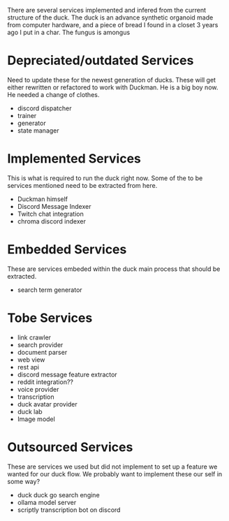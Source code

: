 There are several services implemented and infered from the current structure of the duck.
The duck is an advance synthetic organoid made from computer hardware, and a piece of bread I found in a closet 3 years ago I put in a char. The fungus is amongus
# Depreciated/outdated Services

Need to update these for the newest generation of ducks. These will get either rewritten or refactored to work with Duckman. He is a big boy now. He needed a change of clothes.

- discord dispatcher
- trainer
- generator
- state manager
# Implemented Services

This is what is required to run the duck right now. 
Some of the to be services mentioned need to be extracted from here. 

- Duckman himself
- Discord Message Indexer
- Twitch chat integration
- chroma discord indexer
# Embedded Services

These are services embeded within the duck main process that should be extracted.
- search term generator
# Tobe Services
- link crawler
- search provider
- document parser
- web view
- rest api
- discord message feature extractor
- reddit integration??
- voice provider
- transcription
- duck avatar provider
- duck lab
- Image model
# Outsourced Services
These are services we used but did not implement to set up a feature we wanted for our duck flow.
We probably want to implement these our self in some way?
- duck duck go search engine
- ollama model server
- scriptly transcription bot on discord